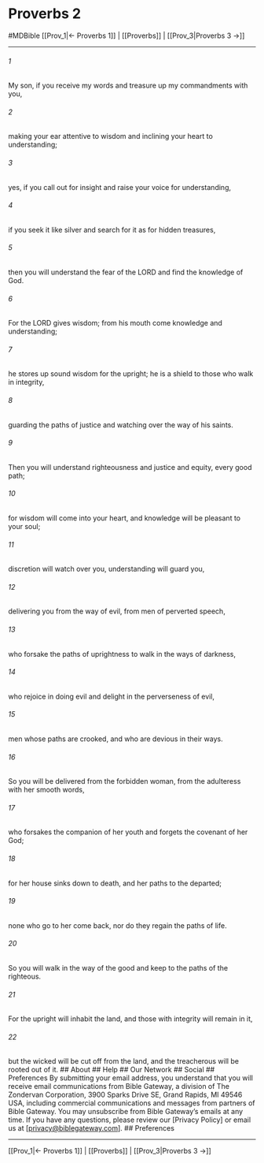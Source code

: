 # Proverbs 2
#MDBible
[[Prov_1|← Proverbs 1]] | [[Proverbs]] | [[Prov_3|Proverbs 3 →]]

***


###### 1 
My son, if you receive my words and treasure up my commandments with you, 

###### 2 
making your ear attentive to wisdom and inclining your heart to understanding; 

###### 3 
yes, if you call out for insight and raise your voice for understanding, 

###### 4 
if you seek it like silver and search for it as for hidden treasures, 

###### 5 
then you will understand the fear of the LORD and find the knowledge of God. 

###### 6 
For the LORD gives wisdom; from his mouth come knowledge and understanding; 

###### 7 
he stores up sound wisdom for the upright; he is a shield to those who walk in integrity, 

###### 8 
guarding the paths of justice and watching over the way of his saints. 

###### 9 
Then you will understand righteousness and justice and equity, every good path; 

###### 10 
for wisdom will come into your heart, and knowledge will be pleasant to your soul; 

###### 11 
discretion will watch over you, understanding will guard you, 

###### 12 
delivering you from the way of evil, from men of perverted speech, 

###### 13 
who forsake the paths of uprightness to walk in the ways of darkness, 

###### 14 
who rejoice in doing evil and delight in the perverseness of evil, 

###### 15 
men whose paths are crooked, and who are devious in their ways. 

###### 16 
So you will be delivered from the forbidden woman, from the adulteress with her smooth words, 

###### 17 
who forsakes the companion of her youth and forgets the covenant of her God; 

###### 18 
for her house sinks down to death, and her paths to the departed; 

###### 19 
none who go to her come back, nor do they regain the paths of life. 

###### 20 
So you will walk in the way of the good and keep to the paths of the righteous. 

###### 21 
For the upright will inhabit the land, and those with integrity will remain in it, 

###### 22 
but the wicked will be cut off from the land, and the treacherous will be rooted out of it. ## About ## Help ## Our Network ## Social ## Preferences By submitting your email address, you understand that you will receive email communications from Bible Gateway, a division of The Zondervan Corporation, 3900 Sparks Drive SE, Grand Rapids, MI 49546 USA, including commercial communications and messages from partners of Bible Gateway. You may unsubscribe from Bible Gateway&rsquo;s emails at any time. If you have any questions, please review our [Privacy Policy] or email us at [privacy@biblegateway.com]. ## Preferences

***

[[Prov_1|← Proverbs 1]] | [[Proverbs]] | [[Prov_3|Proverbs 3 →]]
